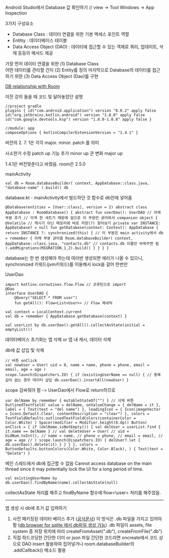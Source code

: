 Android Studio에서 Database 값 확인하기 // view -> Tool Windows -> App Inspection

3가지 구성요소
- Database Class : 데이터 연결을 위한 기본 엑세스 포인트 역할
- Entitiy : 데이터베이스 테이블
- Data Access Object (DAO) : 데이터에 접근할 수 있는 객체로 쿼리, 업데이트, 삭제 등등의 메서드 제공


가장 먼저 데이터 연결을 위한 (1) Database Class  
어떤 데이터를 관리할 건지 (2) Entity를 정의 
마지막으로 Database의 데이터를 접근하기 위한 (3) Data Access Object (Dao)를 구현

[DB relationship with Room](http://batmask.net/index.php/2021/05/15/938/)


이전 강의 들을 때 코드 및 달아놓았던 설명
```
//project gradle 
plugins { id("com.android.application") version "8.0.2" apply false id("org.jetbrains.kotlin.android") version "1.8.0" apply false id("com.google.devtools.ksp") version "1.8.0-1.0.8" apply false } 

//module: app 
composeOptions { kotlinCompilerExtensionVersion = "1.4.1" }
```
버전의 2. 7. 1은 각각 major. minor. patch 를 의미

사소한거 수정 patch up 기능 추가 minor up 큰 변화 major up

1.4.1은 버전맞춘다고 바꿨음. room은 2.5.0

mainActivity
```
val db = Room.databaseBuilder( context, AppDatabase::class.java, "database-name" ).build() db
```

database.kt - mainActivity에서 빌드하던 것 함수로 db안에 넣어줌
```
@Database(entities = [User::class], version = 2) abstract class AppDatabase : RoomDatabase() { abstract fun userDao(): UserDAO // 아래 부분 추가 // 이게 한 세트기 때문에 앞으로 이 부분만 긁어와서 companion object { @Volatile // 캐시가 아닌 메모리에 바로 저장(?) 찾아보기 private var INSTANCE: AppDatabase? = null fun getDatabase(context: Context): AppDatabase { return INSTANCE ?: synchronized(this) { // 이 부분은 main activity에서 db = remember { 아래 부분 긁어옴 Room.databaseBuilder( context, AppDatabase::class.java, "contacts.db" // contacts.db 이름만 바꿔주면 됨 ).addMigrations(MIGRATION_1_2).build() } } } }
```
database는 한 번 생성해야 하는데 여러번 생성되면 에러가 나올 수 있으니, synchronized 키워드(jvm키워드)를 이용해서 lock을 걸어 한번만

UserDao
```
import kotlinx.coroutines.flow.Flow // 코루틴으로 import 
@Dao 
interface UserDAO { 
	@Query("SELECT * FROM user") 
	fun getAll(): Flow<List<User>> // Flow 제네릭
```


```
val context = LocalContext.current 
val db = remember { AppDatabase.getDatabase(context) }

val userList by db.userDao().getAll().collectAsState(initial = emptyList())
```

데이터베이스 초기화는 앱 삭제 or 앱 내 캐시, 데이터 삭제


db에 값 삽입 및 삭제
``` 
// 버튼 onClick
val newUser = User( uid = 0, name = name, phone = phone, email = email, age = age )
scope.launch(Dispatchers.IO) { if (existingUserName == null) { // 중복 값이 없는 경우 데이터 삽입 db.userDao().insertAll(newUser) }
```
scope 감싸줘야 함 -> UserDao에서 Flow로 return하므로

``` 
var delName by remember { mutableStateOf("") } // 삭제 버튼 OutlinedTextField( value = delName, onValueChange = { delName = it }, label = { Text(text = "del name") }, leadingIcon = { Icon(imageVector = Icons.Default.Clear, contentDescription = "clear") }, colors = TextFieldDefaults.outlinedTextFieldColors(containerColor = Color.White) ) Spacer(modifier = Modifier.height(8.dp)) Button( onClick = { if (delName.isNotEmpty()) { val delUser = userList.find { it.name == delName } // val deleteUser = User( // uid = UidNum.toInt(), // name = name, // phone = phone, // email = email, // age = age // ) scope.launch(Dispatchers.IO) { delUser?.let { db.userDao().delete(it) } } } }, colors = ButtonDefaults.buttonColors(Color.White, Color.Black), ) { Text(text = "Delete") }
```


메인 스레드에서 db에 접근할 수 없음
Cannot access database on the main thread since it may potentially lock the UI for a long period of time.
```
val existingUserName by db.userDao().findByName(name).collectAsState(null)
```
collectAsState 처리를 해주고 findByName 함수에 flow<\user> 처리를 해주었음.


- - -
앱 생성 시 db에 초기 값 입력하기
1. 사전 패키징된 데이터 베이스 추가 ([공식문서](https://developer.android.com/training/data-storage/room/prepopulate?hl=ko#kotlin))
	이 방식은 .db 파일을 가지고 있어야 함 ([db browser for sqlite 에서 db파일 생성 가능](https://sqlitebrowser.org/))
	.db 파일이 assets, file system 중 저장 위치에 따라 createFromAsset(".db"), createFromFile(".db") 
2. 직접 하드코딩한 간단한 더미 or json 파일
	간단한 코드라면 oncreate에서 코드 상으로 DAO insert 활용하여 집어넣거나
	room.databaseBuilder의 .addCallback() 메소드 활용


